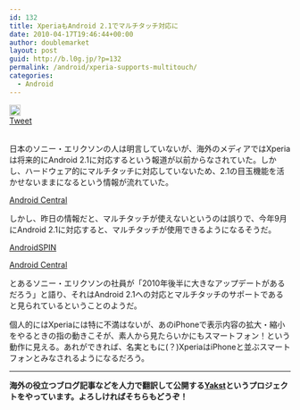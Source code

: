 ```yaml
---
id: 132
title: XperiaもAndroid 2.1でマルチタッチ対応に
date: 2010-04-17T19:46:44+00:00
author: doublemarket
layout: post
guid: http://b.l0g.jp/?p=132
permalink: /android/xperia-supports-multitouch/
categories:
  - Android
---
```

<div class='wp_social_bookmarking_light'>
  <div class="wsbl_hatena_button">
    <a href="http://b.hatena.ne.jp/entry/http://b.l0g.jp/android/xperia-supports-multitouch/" class="hatena-bookmark-button" data-hatena-bookmark-title="XperiaもAndroid 2.1でマルチタッチ対応に" data-hatena-bookmark-layout="standard" title="このエントリーをはてなブックマークに追加"> <img src="//b.hatena.ne.jp/images/entry-button/button-only@2x.png" alt="このエントリーをはてなブックマークに追加" width="20" height="20" style="border: none;" /></a>
  </div>
  
  <div class="wsbl_facebook_like">
    <div id="fb-root">
    </div><fb:like href="http://b.l0g.jp/android/xperia-supports-multitouch/" layout="button_count" action="like" width="100" share="false" show_faces="false" ></fb:like>
  </div>
  
  <div class="wsbl_twitter">
    <a href="https://twitter.com/share" class="twitter-share-button"{count} data-url="http://b.l0g.jp/android/xperia-supports-multitouch/" data-text="XperiaもAndroid 2.1でマルチタッチ対応に" data-via="dblmkt " data-lang="ja">Tweet</a>
  </div>
  
  <div class="wsbl_google_plus_one">
    <g:plusone size="medium" annotation="none" href="http://b.l0g.jp/android/xperia-supports-multitouch/" ></g:plusone>
  </div>
</div>

<br class='wp_social_bookmarking_light_clear' />

日本のソニー・エリクソンの人は明言していないが、海外のメディアではXperiaは将来的にAndroid 2.1に対応するという報道が以前からなされていた。しかし、ハードウェア的にマルチタッチに対応していないため、2.1の目玉機能を活かせないままになるという情報が流れていた。

[Android Central](http://www.androidcentral.com/sony-ericsson-xperia-x10-will-never-get-multitouch-hardware-not-capable)

しかし、昨日の情報だと、マルチタッチが使えないというのは誤りで、今年9月にAndroid 2.1に対応すると、マルチタッチが使用できるようになるそうだ。

[AndroidSPIN](http://www.androidspin.com/2010/04/16/sony-ericsson-xperia-x10-to-get-android-2-1-in-september/)

[Android Central](http://www.androidcentral.com/xperia-x10-now-said-get-android-21-and-multitouch-september)

とあるソニー・エリクソンの社員が「2010年後半に大きなアップデートがあるだろう」と語り、それはAndroid 2.1への対応とマルチタッチのサポートであると見られているということのようだ。

個人的にはXperiaには特に不満はないが、あのiPhoneで表示内容の拡大・縮小をやるときの指の動きこそが、素人から見たらいかにもスマートフォン！という動作に見える。あれができれば、名実ともに(？)XperiaはiPhoneと並ぶスマートフォンとみなされるようになるだろう。

* * *

**海外の役立つブログ記事などを人力で翻訳して公開する[Yakst](https://yakst.com/ja)というプロジェクトをやっています。よろしければそちらもどうぞ！**